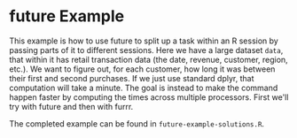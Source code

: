 # future Example

This example is how to use future to split up a task within an R session by passing parts 
of it to different sessions. Here we have a large dataset `data`, that within it has
retail transaction data (the date, revenue, customer, region, etc.). We want to
figure out, for each customer, how long it was between their first and second purchases.
If we just use standard dplyr, that computation will take a minute. The goal is instead
to make the command happen faster by computing the times across multiple processors.
First we'll try with future and then with furrr.

The completed example can be found in `future-example-solutions.R`.